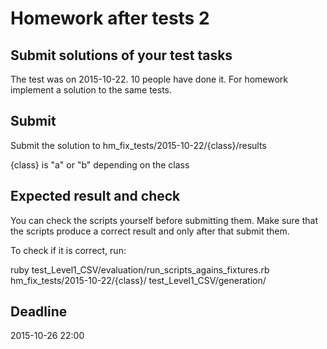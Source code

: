# Homework after tests 2

## Submit solutions of your test tasks

The test was on 2015-10-22. 10 people have done it. For homework implement a solution to the same tests. 

## Submit
Submit the solution to hm_fix_tests/2015-10-22/{class}/results

{class} is "a" or "b" depending on the class

## Expected result and check
You can check the scripts yourself before submitting them. Make sure that the scripts produce a correct result and only after that submit them.

To check if it is correct, run:
 
ruby test_Level1_CSV/evaluation/run_scripts_agains_fixtures.rb hm_fix_tests/2015-10-22/{class}/ test_Level1_CSV/generation/

## Deadline
2015-10-26 22:00

